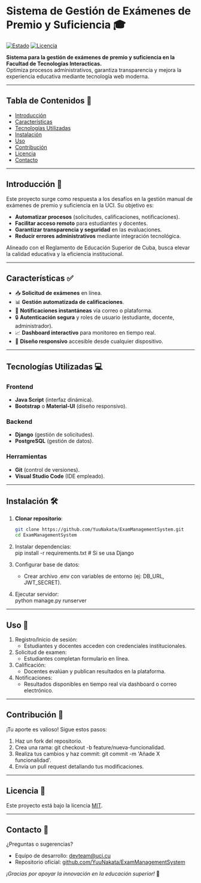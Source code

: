 # Sistema de Gestión de Exámenes de Premio y Suficiencia 🎓

[![Estado](https://img.shields.io/badge/Estado-En%20Desarrollo-brightgreen)](https://github.com/YuuNakata/ExamManagementSystem)
[![Licencia](https://img.shields.io/badge/Licencia-MIT-blue)](LICENSE)

**Sistema para la gestión de exámenes de premio y suficiencia en la Facultad de Tecnologías Interacticas.**  
Optimiza procesos administrativos, garantiza transparencia y mejora la experiencia educativa mediante tecnología web moderna.

---

## Tabla de Contenidos 📑
- [Introducción](#introducción-)
- [Características](#características-)
- [Tecnologías Utilizadas](#tecnologías-utilizadas-)
- [Instalación](#instalación-)
- [Uso](#uso-)
- [Contribución](#contribución-)
- [Licencia](#licencia-)
- [Contacto](#contacto-)

---

## Introducción 🚀  
Este proyecto surge como respuesta a los desafíos en la gestión manual de exámenes de premio y suficiencia en la UCI. Su objetivo es:  
- **Automatizar procesos** (solicitudes, calificaciones, notificaciones).  
- **Facilitar acceso remoto** para estudiantes y docentes.  
- **Garantizar transparencia y seguridad** en las evaluaciones.  
- **Reducir errores administrativos** mediante integración tecnológica.  

Alineado con el Reglamento de Educación Superior de Cuba, busca elevar la calidad educativa y la eficiencia institucional.

---

## Características ✅  
- 📥 **Solicitud de exámenes** en línea.  
- 📊 **Gestión automatizada de calificaciones**.  
- 🔔 **Notificaciones instantáneas** vía correo o plataforma.  
- 🔒 **Autenticación segura** y roles de usuario (estudiante, docente, administrador).  
- 📈 **Dashboard interactivo** para monitoreo en tiempo real.  
- 📱 **Diseño responsivo** accesible desde cualquier dispositivo.  

---

## Tecnologías Utilizadas 💻  
### Frontend  
- **Java Script** (interfaz dinámica).  
- **Bootstrap** o **Material-UI** (diseño responsivo).  
### Backend  
- **Django** (gestión de solicitudes).  
- **PostgreSQL** (gestión de datos).  
### Herramientas  
- **Git** (control de versiones).  
- **Visual Studio Code** (IDE empleado).  

---

## Instalación 🛠  
1. **Clonar repositorio**:  
   ```bash
   git clone https://github.com/YuuNakata/ExamManagementSystem.git
   cd ExamManagementSystem
   
2. Instalar dependencias:  
   pip install -r requirements.txt  # Si se usa Django
   
3. Configurar base de datos:  
   - Crear archivo .env con variables de entorno (ej: DB_URL, JWT_SECRET).  
4. Ejecutar servidor:  
    python manage.py runserver

---

## Uso 📖  
1. Registro/Inicio de sesión:  
   - Estudiantes y docentes acceden con credenciales institucionales.  
2. Solicitud de examen:  
   - Estudiantes completan formulario en línea.  
3. Calificación:  
   - Docentes evalúan y publican resultados en la plataforma.  
4. Notificaciones:  
   - Resultados disponibles en tiempo real vía dashboard o correo electrónico.  

---

## Contribución 🤝  
¡Tu aporte es valioso! Sigue estos pasos:  
1. Haz un fork del repositorio.  
2. Crea una rama: git checkout -b feature/nueva-funcionalidad.  
3. Realiza tus cambios y haz commit: git commit -m 'Añade X funcionalidad'.  
4. Envía un pull request detallando tus modificaciones.  

---

## Licencia 📜  
Este proyecto está bajo la licencia [MIT](LICENSE).  

---

## Contacto 📧  
¿Preguntas o sugerencias?  
- Equipo de desarrollo: devteam@uci.cu  
- Repositorio oficial: [github.com/YuuNakata/ExamManagementSystem](https://github.com/YuuNakata/ExamManagementSystem)  

*¡Gracias por apoyar la innovación en la educación superior!* 🌟  
```
